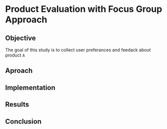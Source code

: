 # Product Evaluation with Focus Group Approach

## Objective
The goal of this study is to collect user preferances and feedack about product `A`

## Aproach

## Implementation

## Results

## Conclusion
